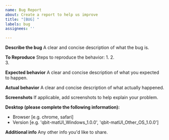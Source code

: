 ```yaml
---
name: Bug Report
about: Create a report to help us improve
title: "[BUG] "
labels: bug
assignees: ''

---
```


**Describe the bug**
A clear and concise description of what the bug is.

**To Reproduce**
Steps to reproduce the behavior:
1. 
2.  
3. 

**Expected behavior**
A clear and concise description of what you expected to happen.


**Actual behavior**
A clear and concise description of what actually happened.

**Screenshots**
If applicable, add screenshots to help explain your problem.

**Desktop (please complete the following information):**
 - Browser [e.g. chrome, safari]
 - Version [e.g. 'qbit-matUI_Windows_1.0.0', 'qbit-matUI_Other_OS_1.0.0']

**Additional info**
Any other info you'd like to share.
